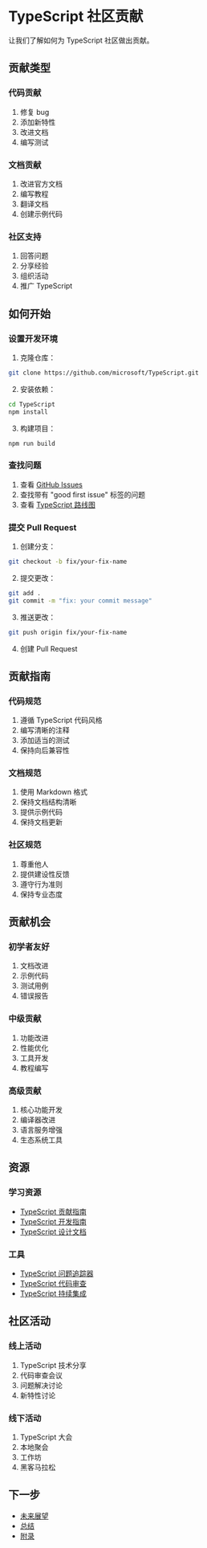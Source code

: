 # TypeScript 社区贡献

让我们了解如何为 TypeScript 社区做出贡献。

## 贡献类型

### 代码贡献

1. 修复 bug
2. 添加新特性
3. 改进文档
4. 编写测试

### 文档贡献

1. 改进官方文档
2. 编写教程
3. 翻译文档
4. 创建示例代码

### 社区支持

1. 回答问题
2. 分享经验
3. 组织活动
4. 推广 TypeScript

## 如何开始

### 设置开发环境

1. 克隆仓库：

```bash
git clone https://github.com/microsoft/TypeScript.git
```

2. 安装依赖：

```bash
cd TypeScript
npm install
```

3. 构建项目：

```bash
npm run build
```

### 查找问题

1. 查看 [GitHub Issues](https://github.com/microsoft/TypeScript/issues)
2. 查找带有 "good first issue" 标签的问题
3. 查看 [TypeScript 路线图](https://github.com/microsoft/TypeScript/wiki/Roadmap)

### 提交 Pull Request

1. 创建分支：

```bash
git checkout -b fix/your-fix-name
```

2. 提交更改：

```bash
git add .
git commit -m "fix: your commit message"
```

3. 推送更改：

```bash
git push origin fix/your-fix-name
```

4. 创建 Pull Request

## 贡献指南

### 代码规范

1. 遵循 TypeScript 代码风格
2. 编写清晰的注释
3. 添加适当的测试
4. 保持向后兼容性

### 文档规范

1. 使用 Markdown 格式
2. 保持文档结构清晰
3. 提供示例代码
4. 保持文档更新

### 社区规范

1. 尊重他人
2. 提供建设性反馈
3. 遵守行为准则
4. 保持专业态度

## 贡献机会

### 初学者友好

1. 文档改进
2. 示例代码
3. 测试用例
4. 错误报告

### 中级贡献

1. 功能改进
2. 性能优化
3. 工具开发
4. 教程编写

### 高级贡献

1. 核心功能开发
2. 编译器改进
3. 语言服务增强
4. 生态系统工具

## 资源

### 学习资源

- [TypeScript 贡献指南](https://github.com/microsoft/TypeScript/blob/main/CONTRIBUTING.md)
- [TypeScript 开发指南](https://github.com/microsoft/TypeScript/wiki/Development-Overview)
- [TypeScript 设计文档](https://github.com/microsoft/TypeScript/wiki/Architectural-Overview)

### 工具

- [TypeScript 问题追踪器](https://github.com/microsoft/TypeScript/issues)
- [TypeScript 代码审查](https://github.com/microsoft/TypeScript/pulls)
- [TypeScript 持续集成](https://github.com/microsoft/TypeScript/actions)

## 社区活动

### 线上活动

1. TypeScript 技术分享
2. 代码审查会议
3. 问题解决讨论
4. 新特性讨论

### 线下活动

1. TypeScript 大会
2. 本地聚会
3. 工作坊
4. 黑客马拉松

## 下一步

- [未来展望](./17-future.md)
- [总结](./18-summary.md)
- [附录](./19-appendix.md)
